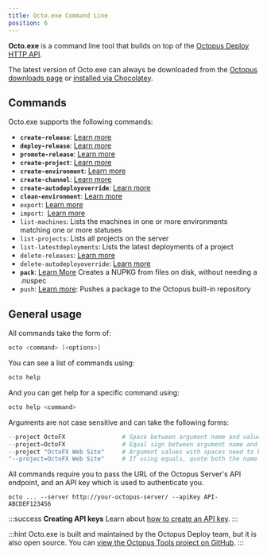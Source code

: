 ```yaml
---
title: Octo.exe Command Line
position: 6
---
```



**Octo.exe** is a command line tool that builds on top of the [Octopus Deploy HTTP API](/docs/api-and-integration/octopus-rest-api.md).


The latest version of Octo.exe can always be downloaded from the [Octopus downloads page](https://octopus.com/downloads) or [installed via Chocolatey](http://chocolatey.org/packages/OctopusTools).

## Commands


Octo.exe supports the following commands:

- **`create-release`**: [Learn more](/docs/api-and-integration/octo.exe-command-line/creating-releases.md)
- **`deploy-release`**: [Learn more](/docs/api-and-integration/octo.exe-command-line/deploying-releases.md)
- **`promote-release`**: [Learn more](http://docs.octopusdeploy.com/display/OD/Promoting+releases)
- **`create-project`**: [Learn more](http://docs.octopusdeploy.com/display/OD/Creating+projects)
- **`create-environment`**: [Learn more](http://docs.octopusdeploy.com/display/OD/Creating+environments)
- **`create-channel`**: [Learn more](/docs/api-and-integration/octo.exe-command-line/creating-channels.md)
- **`create-autodeployoverride`**: [Learn more](/docs/api-and-integration/octo.exe-command-line/creating-auto-deploy-overrides.md)
- **`clean-environment`**: [Learn more](/docs/api-and-integration/octo.exe-command-line/cleaning-environments.md)
- `export`: [Learn more](/docs/api-and-integration/octo.exe-command-line/export.md)
- `import`:  [Learn more](/docs/api-and-integration/octo.exe-command-line/import.md)
- `list-machines`: Lists the machines in one or more environments matching one or more statuses
- `list-projects`: Lists all projects on the server
- `list-latestdeployments`: Lists the latest deployments of a project
- `delete-releases`: [Learn more](http://docs.octopusdeploy.com/display/OD/Deleting+releases)
- `delete-autodeployoverride`: [Learn more](/docs/api-and-integration/octo.exe-command-line/creating-auto-deploy-overrides/deleting-auto-deploy-overrides.md)
- **`pack`**: [Learn More](/docs/packaging-applications/nuget-packages/using-octo.exe.md) Creates a NUPKG from files on disk, without needing a .nuspec
- `push`: [Learn more](/docs/api-and-integration/octo.exe-command-line/pushing-packages.md): Pushes a package to the Octopus built-in repository





## General usage


All commands take the form of:

```powershell
octo <command> [<options>]
```


You can see a list of commands using:

```powershell
octo help
```


And you can get help for a specific command using:

```powershell
octo help <command>
```


Arguments are not case sensitive and can take the following forms:

```powershell
--project OctoFX                # Space between argument name and value
--project=OctoFX                # Equal sign between argument name and value
--project "OctoFX Web Site"     # Argument values with spaces need to be quoted
"--project=OctoFX Web Site"     # If using equals, quote both the name and value, not just the value
```


All commands require you to pass the URL of the Octopus Server's API endpoint, and an API key which is used to authenticate you.

```text
octo ... --server http://your-octopus-server/ --apiKey API-ABCDEF123456
```

:::success
**Creating API keys**
Learn about [how to create an API key](/docs/how-to/how-to-create-an-api-key.md).
:::

:::hint
Octo.exe is built and maintained by the Octopus Deploy team, but it is also open source. You can [view the Octopus Tools project on GitHub](https://github.com/OctopusDeploy/Octo.exe).
:::
